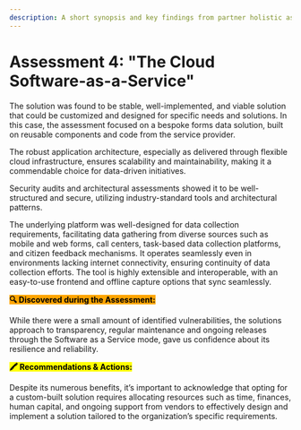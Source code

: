 ```yaml
---
description: A short synopsis and key findings from partner holistic assessment 4
---
```


# Assessment 4: "The Cloud Software-as-a-Service"

The solution was found to be stable, well-implemented, and viable solution that could be customized and designed for specific needs and solutions. In this case, the assessment focused on a bespoke forms data solution, built on reusable components and code from the service provider.

The robust application architecture, especially as delivered through flexible cloud infrastructure, ensures scalability and maintainability, making it a commendable choice for data-driven initiatives.

Security audits and architectural assessments showed it to be well-structured and secure, utilizing industry-standard tools and architectural patterns.

The underlying platform was well-designed for data collection requirements, facilitating data gathering from diverse sources such as mobile and web forms, call centers, task-based data collection platforms, and citizen feedback mechanisms. It operates seamlessly even in environments lacking internet connectivity, ensuring continuity of data collection efforts. The tool is highly extensible and interoperable, with an easy-to-use frontend and offline capture options that sync seamlessly.

<mark style="background-color:orange;">**🔍 Discovered during the Assessment:**</mark>

While there were a small amount of identified vulnerabilities, the solutions approach to transparency, regular maintenance and ongoing releases through the Software as a Service mode, gave us confidence about its resilience and reliability.&#x20;

<mark style="background-color:yellow;">**🖍 Recommendations & Actions:**</mark>&#x20;

Despite its numerous benefits, it’s important to acknowledge that opting for a custom-built solution requires allocating resources such as time, finances, human capital, and ongoing support from vendors to effectively design and implement a solution tailored to the organization’s specific requirements.
